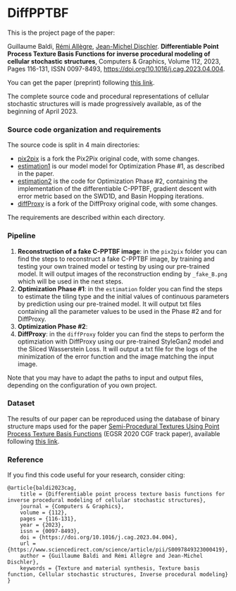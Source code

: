 # DiffPPTBF

This is the project page of the paper:

Guillaume Baldi, [Rémi Allègre](https://igg.icube.unistra.fr/index.php/R%C3%A9mi_All%C3%A8gre), [Jean-Michel Dischler](https://dpt-info.di.unistra.fr/~dischler/). **Differentiable Point Process Texture Basis Functions for inverse procedural modeling of cellular stochastic structures**, Computers & Graphics,
Volume 112, 2023, Pages 116-131, ISSN 0097-8493, https://doi.org/10.1016/j.cag.2023.04.004.

You can get the paper (preprint) following [this link](https://seafile.unistra.fr/f/8b443ea6124c4d839ef5/?dl=1).

<!---
### C-PPTBF parameters

- tiling: Tiling type
- jittering: Random perturbation applied on point positions &beta;
- zoom: Scaling factor to zoom/unzoom $s$
- points: Number of points $K$
- alpha: Rotation angle &alpha;
- normBlend: Interpolation coefficient between the 2 windows &omega;
- wsmooth: Degree of smoothing in cellular window $s_c$ 
- winfeat: Random perturbation applied on feature points locations &gamma; 
- aniso: Anisotropy, scaling transform on Gaussian kernel &rho;
- sigcos: Sigma applied of Gaussian kernel &sigma;
- delta: Orientation of Gaussian kernel &Phi; 
- larp: Anisotropy of cellular window, interpolation factor between rectangular and Voronoi cells &lambda;
--->

The complete source code and procedural representations of cellular stochastic structures will is made progressively available, as of the beginning of April 2023.

### Source code organization and requirements

The source code is split in 4 main directories:
- [pix2pix](pix2pix) is a fork the Pix2Pix original code, with some changes.
- [estimation1](estimation1) is our model model for Optimization Phase #1, as described in the paper.
- [estimation2](estimation2) is the code for Optimization Phase #2, containing the implementation of the differentiable C-PPTBF, gradient descent with error metric based on the SWD1D, and Basin Hopping iterations.
- [diffProxy](diffProxy) is a fork of the DiffProxy original code, with some changes.

The requirements are described within each directory.

### Pipeline

1) **Reconstruction of a fake C-PPTBF image**: in the `pix2pix` folder you can find the steps to reconstruct a fake C-PPTBF image, by training and testing your own trained model or testing by using our pre-trained model. It will output images of the reconstruction ending by `_fake_B.png` which will be used in the next steps.  
2) **Optimization Phase #1**: in the `estimation` folder you can find the steps to estimate the tiling type and the initial values of continuous parameters by prediction using our pre-trained model. It will output txt files containing all the parameter values to be used in the Phase #2 and for DiffProxy.   
3) **Optimization Phase #2**:    
4) **DiffProxy**: in the `diffProxy` folder you can find the steps to perform the optimziation with DiffProxy using our pre-trained StyleGan2 model and the Sliced Wasserstein Loss. It will output a txt file for the logs of the minimization of the error function and the image matching the input image.

Note that you may have to adapt the paths to input and output files, depending on the configuration of you own project.

### Dataset

The results of our paper can be reproduced using the database of binary structure maps used for the paper [Semi-Procedural Textures Using Point Process Texture Basis Functions](https://github.com/ASTex-ICube/semiproctex) (EGSR 2020 CGF track paper), available following [this link](http://igg.unistra.fr/People/semiproctex/data/Supplemental3_v100.zip).

### Reference

If you find this code useful for your research, consider citing:

```
@article{baldi2023cag,
	title = {Differentiable point process texture basis functions for inverse procedural modeling of cellular stochastic structures},
	journal = {Computers & Graphics},
	volume = {112},
	pages = {116-131},
	year = {2023},
	issn = {0097-8493},
	doi = {https://doi.org/10.1016/j.cag.2023.04.004},
	url = {https://www.sciencedirect.com/science/article/pii/S0097849323000419},
	author = {Guillaume Baldi and Rémi Allègre and Jean-Michel Dischler},
	keywords = {Texture and material synthesis, Texture basis function, Cellular stochastic structures, Inverse procedural modeling}
}
```